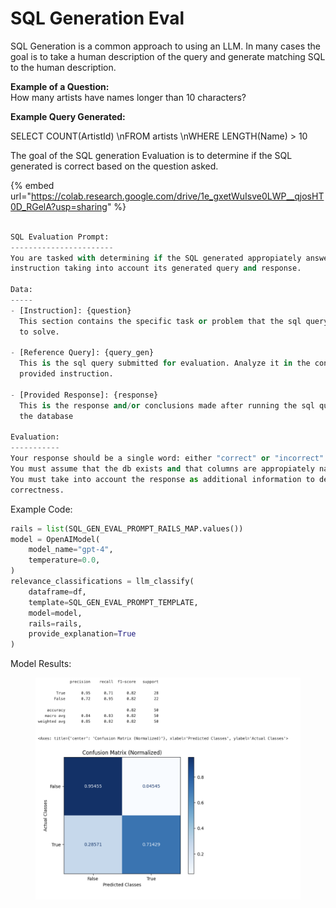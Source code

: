 # SQL Generation Eval

SQL Generation is a common approach to using an LLM. In many cases the goal is to take a human description of the query and generate matching SQL to the human description.&#x20;

**Example of a Question:**\
How many artists have names longer than 10 characters?

**Example Query Generated:**

SELECT COUNT(ArtistId) \nFROM artists \nWHERE LENGTH(Name) > 10

The goal of the SQL generation Evaluation is to determine if the SQL generated is correct based on the question asked.&#x20;

{% embed url="https://colab.research.google.com/drive/1e_gxetWuIsve0LWP__qjosHT0D_RGelA?usp=sharing" %}

```python

SQL Evaluation Prompt:
-----------------------
You are tasked with determining if the SQL generated appropiately answers a given 
instruction taking into account its generated query and response.

Data:
-----
- [Instruction]: {question}
  This section contains the specific task or problem that the sql query is intended 
  to solve.

- [Reference Query]: {query_gen}
  This is the sql query submitted for evaluation. Analyze it in the context of the 
  provided instruction.

- [Provided Response]: {response}
  This is the response and/or conclusions made after running the sql query through 
  the database

Evaluation:
-----------
Your response should be a single word: either "correct" or "incorrect".
You must assume that the db exists and that columns are appropiately named.
You must take into account the response as additional information to determine the 
correctness.
```

Example Code:

```python
rails = list(SQL_GEN_EVAL_PROMPT_RAILS_MAP.values())
model = OpenAIModel(
    model_name="gpt-4",
    temperature=0.0,
)
relevance_classifications = llm_classify(
    dataframe=df,
    template=SQL_GEN_EVAL_PROMPT_TEMPLATE,
    model=model,
    rails=rails,
    provide_explanation=True
)
```

Model Results:

<figure><img src="../../../.gitbook/assets/gpt-4-sql-eval.png" alt=""><figcaption></figcaption></figure>
